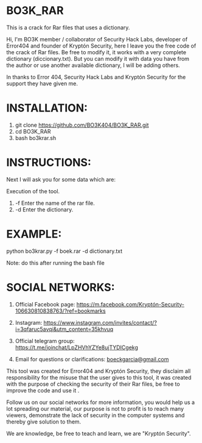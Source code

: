 # BO3K_RAR

This is a crack for Rar files that uses a dictionary.

Hi, I'm BO3K member / collaborator of Security Hack Labs, developer of Error404 and founder of Kryptón Security, here I leave you the free code of the crack of Rar files. Be free to modify it, it works with a very complete dictionary (diccionary.txt). But you can modify it with data you have from the author or use another available dictionary, I will be adding others.

In thanks to Error 404, Security Hack Labs and Kryptón Security for the support they have given me.

# INSTALLATION:

   1) git clone https://github.com/BO3K404/BO3K_RAR.git
   2) cd BO3K_RAR
   3) bash bo3krar.sh

# INSTRUCTIONS:

Next I will ask you for some data which are:

Execution of the tool.

   1) -f Enter the name of the rar file.
   2) -d Enter the dictionary.

# EXAMPLE:

python bo3krar.py -f boek.rar -d dictionary.txt

Note: do this after running the bash file

# SOCIAL NETWORKS:

   1) Official Facebook page: https://m.facebook.com/Kryptón-Security-106630810838763/?ref=bookmarks

   2) Instagram: https://www.instagram.com/invites/contact/?i=3qfaruc5avqi&utm_content=35khvuq

   3) Official telegram group: https://t.me/joinchat/LpZHVhYZYe8ujTYDICgekg

   4) Email for questions or clarifications: boeckgarcia@gmail.com

This tool was created for Error404 and Kryptón Security, they disclaim all responsibility for the misuse that the user gives to this tool, it was created with the purpose of checking the security of their Rar files, be free to improve the code and use it .

Follow us on our social networks for more information, you would help us a lot spreading our material, our purpose is not to profit is to reach many viewers, demonstrate the lack of security in the computer systems and thereby give solution to them.

We are knowledge, be free to teach and learn, we are "Kryptón Security".
